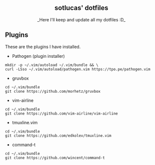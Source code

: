 <h2 align="center"> sotlucas' dotfiles </h2>

<div align="center"> _Here I'll keep and update all my dotfiles :D_ </div>

## Plugins

These are the plugins I have installed.

* Pathogen (plugin installer)
```
mkdir -p ~/.vim/autoload ~/.vim/bundle && \
curl -LSso ~/.vim/autoload/pathogen.vim https://tpo.pe/pathogen.vim
```

* gruvbox
```
cd ~/.vim/bundle
git clone https://github.com/morhetz/gruvbox
```

* vim-airline
```
cd ~/.vim/bundle
git clone https://github.com/vim-airline/vim-airline
```

* tmuxline.vim
```
cd ~/.vim/bundle
git clone https://github.com/edkolev/tmuxline.vim
```

* command-t
```
cd ~/.vim/bundle
git clone https://github.com/wincent/command-t
```



